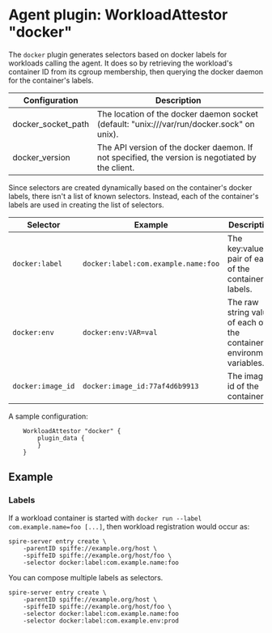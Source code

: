 # Agent plugin: WorkloadAttestor "docker"

The `docker` plugin generates selectors based on docker labels for workloads calling the agent.
It does so by retrieving the workload's container ID from its cgroup membership, then querying
the docker daemon for the container's labels.

| Configuration | Description |
| ------------- | ----------- |
| docker_socket_path | The location of the docker daemon socket (default: "unix:///var/run/docker.sock" on unix). |
| docker_version | The API version of the docker daemon. If not specified, the version is negotiated by the client.           |

Since selectors are created dynamically based on the container's docker labels, there isn't a list of known selectors.
Instead, each of the container's labels are used in creating the list of selectors.

| Selector          | Example                             | Description                                           |
| ----------------- | ----------------------------------- | ----------------------------------------------------- |
| `docker:label`    | `docker:label:com.example.name:foo` | The key:value pair of each of the container's labels.                  |
| `docker:env`      | `docker:env:VAR=val`                | The raw string value of each of the container's environment variables. |
| `docker:image_id` | `docker:image_id:77af4d6b9913`      | The image id of the container.                                         |

A sample configuration:

```
    WorkloadAttestor "docker" {
        plugin_data {
        }
    }
```

## Example
### Labels
If a workload container is started with `docker run --label com.example.name=foo [...]`, then workload registration would occur as:
```
spire-server entry create \
    -parentID spiffe://example.org/host \
    -spiffeID spiffe://example.org/host/foo \
    -selector docker:label:com.example.name:foo
```

You can compose multiple labels as selectors.
```
spire-server entry create \
    -parentID spiffe://example.org/host \
    -spiffeID spiffe://example.org/host/foo \
    -selector docker:label:com.example.name:foo
    -selector docker:label:com.example.env:prod
```
